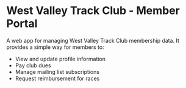# West Valley Track Club - Member Portal

A web app for managing West Valley Track Club membership data.  It provides a
simple way for members to:

* View and update profile information
* Pay club dues
* Manage mailing list subscriptions
* Request reimbursement for races
